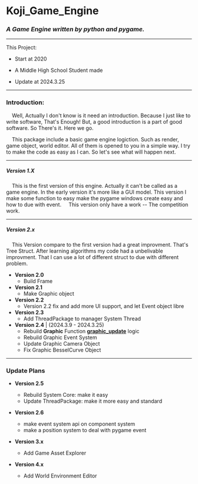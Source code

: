 # Koji_Game_Engine

### *A Game Engine written by python and pygame.*

---

This Project:

- Start at 2020

- A Middle High School Student made

- Update at 2024.3.25

---

### Introduction:

    Well, Actually I don't know is it need an introduction. Because I just like to write software, That's Enough! But, a good introduction is a part of good software. So There's it. Here we go.

    This package include a basic game engine logiction. Such as render, game object, world editor. All of them is opened to you in a simple way. I try to make the code as easy as I can. So let's see what will happen next. 

---

##### Version 1.X
    This is the first version of this engine. Actually it can't be called as a game engine. In the early version it's more like a GUI model. This version I make some function to easy make the pygame windows create easy and how to due with event.
    This version only have a work -- The competition work. 

---

##### Version 2.x
    This Version compare to the first version had a great improvment. That's Tree Struct. After learning algorithms my code had a unbelivable improvment. That I can use a lot of different struct to due with different problem.

- **Version 2.0**
  - Build Frame
- **Version 2.1**
  - Make Graphic object
- **Version 2.2**
  - Version 2.2 fix and add more UI support, and let Event object libre
- **Version 2.3**
  - Add ThreadPackage to manager System Thread
- **Version 2.4** | (2024.3.9 - 2024.3.25)
  - Rebuild **Graphic** Function **<u>graphic_update</u>** logic
  - Rebuild Graphic Event System
  - Update Graphic Camera Object
  - Fix Graphic BesselCurve Object

---

### Update Plans

- **Version 2.5**
  - Rebuild System Core: make it easy
  - Update ThreadPackage: make it more easy and standard

- **Version 2.6**
  - make event system api on component system
  - make a position system to deal with pygame event

- **Version 3.x**
  
  - Add Game Asset Explorer

- **Version 4.x**
  
  - Add World Environment Editor
